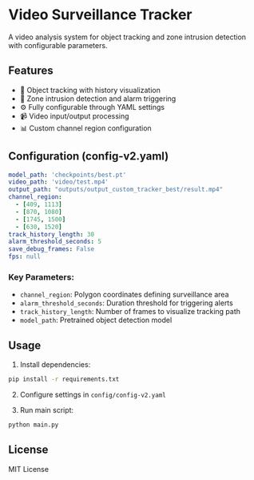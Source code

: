 # Video Surveillance Tracker

A video analysis system for object tracking and zone intrusion detection with configurable parameters.

## Features

- 🎯 Object tracking with history visualization
- 🚨 Zone intrusion detection and alarm triggering
- ⚙️ Fully configurable through YAML settings
- 📹 Video input/output processing
- 📊 Custom channel region configuration

## Configuration (config-v2.yaml)
```yaml
model_path: 'checkpoints/best.pt'
video_path: 'video/test.mp4'
output_path: "outputs/output_custom_tracker_best/result.mp4"
channel_region:
  - [409, 1113]
  - [870, 1080]
  - [1745, 1500]
  - [630, 1520]
track_history_length: 30
alarm_threshold_seconds: 5
save_debug_frames: False
fps: null
```

### Key Parameters:
- `channel_region`: Polygon coordinates defining surveillance area
- `alarm_threshold_seconds`: Duration threshold for triggering alerts
- `track_history_length`: Number of frames to visualize tracking path
- `model_path`: Pretrained object detection model

## Usage

1. Install dependencies:
```bash
pip install -r requirements.txt
```

2. Configure settings in `config/config-v2.yaml`

3. Run main script:
```bash
python main.py
```

## License
MIT License
